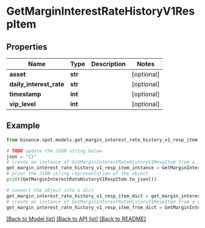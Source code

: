 # GetMarginInterestRateHistoryV1RespItem


## Properties

Name | Type | Description | Notes
------------ | ------------- | ------------- | -------------
**asset** | **str** |  | [optional] 
**daily_interest_rate** | **str** |  | [optional] 
**timestamp** | **int** |  | [optional] 
**vip_level** | **int** |  | [optional] 

## Example

```python
from binance.spot.models.get_margin_interest_rate_history_v1_resp_item import GetMarginInterestRateHistoryV1RespItem

# TODO update the JSON string below
json = "{}"
# create an instance of GetMarginInterestRateHistoryV1RespItem from a JSON string
get_margin_interest_rate_history_v1_resp_item_instance = GetMarginInterestRateHistoryV1RespItem.from_json(json)
# print the JSON string representation of the object
print(GetMarginInterestRateHistoryV1RespItem.to_json())

# convert the object into a dict
get_margin_interest_rate_history_v1_resp_item_dict = get_margin_interest_rate_history_v1_resp_item_instance.to_dict()
# create an instance of GetMarginInterestRateHistoryV1RespItem from a dict
get_margin_interest_rate_history_v1_resp_item_from_dict = GetMarginInterestRateHistoryV1RespItem.from_dict(get_margin_interest_rate_history_v1_resp_item_dict)
```
[[Back to Model list]](../README.md#documentation-for-models) [[Back to API list]](../README.md#documentation-for-api-endpoints) [[Back to README]](../README.md)


